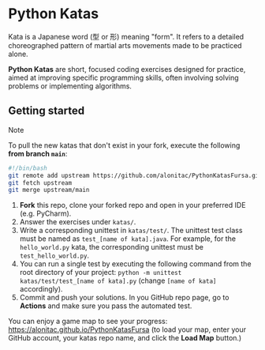 # Python Katas

Kata is a Japanese word (型 or 形) meaning "form".
It refers to a detailed choreographed pattern of martial arts movements made to be practiced alone.

**Python Katas** are short, focused coding exercises designed for practice, aimed at improving specific programming skills, often involving solving problems or implementing algorithms.

## Getting started

> [!NOTE]
> To pull the new katas that don't exist in your fork, execute the following **from branch `main`**:
> 
> ```bash 
> #!/bin/bash
> git remote add upstream https://github.com/alonitac/PythonKatasFursa.git 2>/dev/null
> git fetch upstream
> git merge upstream/main
> ```

1. **Fork** this repo, clone your forked repo and open in your preferred IDE (e.g. PyCharm).
2. Answer the exercises under `katas/`.
3. Write a corresponding unittest in `katas/test/`. The unittest test class must be named as `test_[name of kata].java`.
   For example, for the `hello_world.py` kata, the corresponding unittest must be `test_hello_world.py`.
4. You can run a single test by executing the following command from the root directory of your project: `python -m unittest katas/test/test_[name of kata].py` (change `[name of kata]` accordingly).
5. Commit and push your solutions. In you GitHub repo page, go to **Actions** and make sure you pass the automated test. 

You can enjoy a game map to see your progress: https://alonitac.github.io/PythonKatasFursa (to load your map, enter your GitHub account, your katas repo name, and click the **Load Map** button.)


